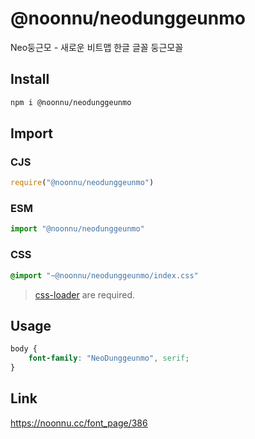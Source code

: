 # @noonnu/neodunggeunmo
Neo둥근모 - 새로운 비트맵 한글 글꼴 둥근모꼴

## Install
```sh
npm i @noonnu/neodunggeunmo
```
## Import
### CJS
```js
require("@noonnu/neodunggeunmo")
```
### ESM
```js
import "@noonnu/neodunggeunmo"
```
### CSS 
```css
@import "~@noonnu/neodunggeunmo/index.css"
```
> [css-loader](https://github.com/webpack-contrib/css-loader) are required.

## Usage
```css
body {
    font-family: "NeoDunggeunmo", serif;
}
```

## Link
https://noonnu.cc/font_page/386